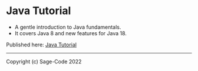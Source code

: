 # Java Tutorial

* A gentle introduction to Java fundamentals. 
* It covers Java 8 and new features for Java 18.

Published here: [Java Tutorial](https://sagecode.net/java/index.html)

---
Copyright (c) Sage-Code 2022
